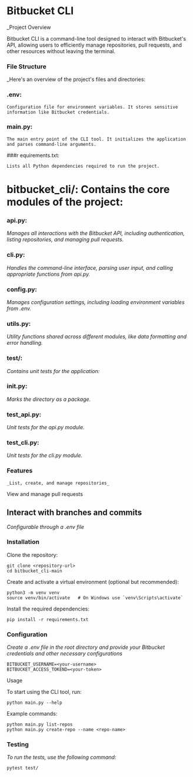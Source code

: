 # Bitbucket CLI

_Project Overview

Bitbucket CLI is a command-line tool designed to interact with Bitbucket's API, allowing users to efficiently manage repositories, pull requests, and other resources without leaving the terminal.

### File Structure

_Here's an overview of the project's files and directories:

### .env: 
```
Configuration file for environment variables. It stores sensitive information like Bitbucket credentials.
```

 ###  main.py: 
 ```
 The main entry point of the CLI tool. It initializes the application and parses command-line arguments.
 ```
###r equirements.txt: 
```
Lists all Python dependencies required to run the project.
```
# bitbucket_cli/: Contains the core modules of the project:

### api.py: 

_Manages all interactions with the Bitbucket API, including authentication, listing repositories, and managing pull requests._

### cli.py: 

_Handles the command-line interface, parsing user input, and calling appropriate functions from api.py._

### config.py: 

_Manages configuration settings, including loading environment variables from .env._

### utils.py: 

_Utility functions shared across different modules, like data formatting and error handling._

### test/: 

_Contains unit tests for the application:_

### init.py: 

_Marks the directory as a package._

### test_api.py: 
_Unit tests for the api.py module._

### test_cli.py: 

_Unit tests for the cli.py module._

### Features
```
_List, create, and manage repositories_
```
View and manage pull requests

## Interact with branches and commits

_Configurable through a .env file_

### Installation

Clone the repository:
```
git clone <repository-url>
cd bitbucket_cli-main
```
Create and activate a virtual environment (optional but recommended):
```
python3 -m venv venv
source venv/bin/activate   # On Windows use `venv\Scripts\activate`
```
Install the required dependencies:
```
pip install -r requirements.txt
```
### Configuration

_Create a .env file in the root directory and provide your Bitbucket credentials and other necessary configurations_

```
BITBUCKET_USERNAME=<your-username>
BITBUCKET_ACCESS_TOKEND=<your-token>
```
Usage

To start using the CLI tool, run:
```
python main.py --help
```
Example commands:
```
python main.py list-repos
python main.py create-repo --name <repo-name>
```
### Testing

_To run the tests, use the following command:_
```
pytest test/
```
